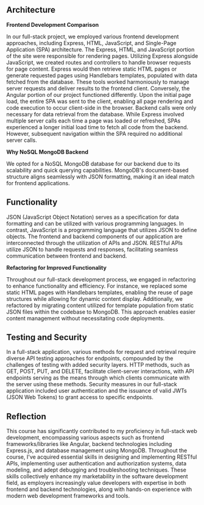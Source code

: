 ## Architecture
**Frontend Development Comparison**

In our full-stack project, we employed various frontend development approaches, including Express, HTML, JavaScript, and Single-Page Application (SPA) architecture. The Express, HTML, and JavaScript portion of the site were responsible for rendering pages. Utilizing Express alongside JavaScript, we created routes and controllers to handle browser requests for page content. Express would then retrieve static HTML pages or generate requested pages using Handlebars templates, populated with data fetched from the database. These tools worked harmoniously to manage server requests and deliver results to the frontend client. Conversely, the Angular portion of our project functioned differently. Upon the initial page load, the entire SPA was sent to the client, enabling all page rendering and code execution to occur client-side in the browser. Backend calls were only necessary for data retrieval from the database. While Express involved multiple server calls each time a page was loaded or refreshed, SPAs experienced a longer initial load time to fetch all code from the backend. However, subsequent navigation within the SPA required no additional server calls.

**Why NoSQL MongoDB Backend**

We opted for a NoSQL MongoDB database for our backend due to its scalability and quick querying capabilities. MongoDB's document-based structure aligns seamlessly with JSON formatting, making it an ideal match for frontend applications.

## **Functionality**

JSON (JavaScript Object Notation) serves as a specification for data formatting and can be utilized with various programming languages. In contrast, JavaScript is a programming language that utilizes JSON to define objects. The frontend and backend components of our application are interconnected through the utilization of APIs and JSON. RESTful APIs utilize JSON to handle requests and responses, facilitating seamless communication between frontend and backend.

**Refactoring for Improved Functionality**

Throughout our full-stack development process, we engaged in refactoring to enhance functionality and efficiency. For instance, we replaced some static HTML pages with Handlebars templates, enabling the reuse of page structures while allowing for dynamic content display. Additionally, we refactored by migrating content utilized for template population from static JSON files within the codebase to MongoDB. This approach enables easier content management without necessitating code deployments.


## **Testing and Security**

In a full-stack application, various methods for request and retrieval require diverse API testing approaches for endpoints, compounded by the challenges of testing with added security layers. HTTP methods, such as GET, POST, PUT, and DELETE, facilitate client-server interactions, with API endpoints serving as the means through which clients communicate with the server using these methods. Security measures in our full-stack application included user authentication and the issuance of valid JWTs (JSON Web Tokens) to grant access to specific endpoints.

## **Reflection**

This course has significantly contributed to my proficiency in full-stack web development, encompassing various aspects such as frontend frameworks/libraries like Angular, backend technologies including Express.js, and database management using MongoDB. Throughout the course, I've acquired essential skills in designing and implementing RESTful APIs, implementing user authentication and authorization systems, data modeling, and adept debugging and troubleshooting techniques. These skills collectively enhance my marketability in the software development field, as employers increasingly value developers with expertise in both frontend and backend technologies, along with hands-on experience with modern web development frameworks and tools.

